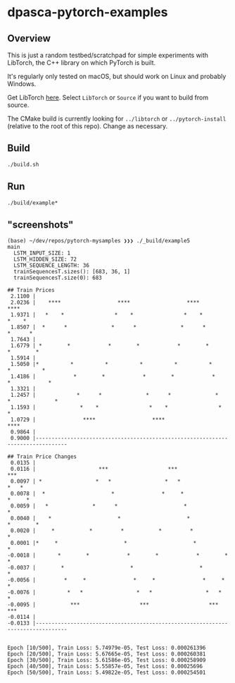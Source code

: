 # dpasca-pytorch-examples

## Overview

This is just a random testbed/scratchpad for simple experiments with LibTorch, the C++ library on which PyTorch is built.

It's regularly only tested on macOS, but should work on Linux and probably Windows.

Get LibTorch [here](https://pytorch.org/get-started/locally/). Select `LibTorch` or `Source` if you want to build from source.

The CMake build is currently looking for `../libtorch` or `../pytorch-install` (relative to the root of this repo). Change as necessary.

## Build

```bash
./build.sh
```

## Run

```bash
./build/example*
```

## "screenshots"

```
(base) ~/dev/repos/pytorch-mysamples ❯❯❯ ./_build/example5
main
  LSTM_INPUT_SIZE: 1
  LSTM_HIDDEN_SIZE: 72
  LSTM_SEQUENCE_LENGTH: 36
  trainSequencesT.sizes(): [683, 36, 1]
  trainSequencesT.size(0): 683

## Train Prices
 2.1100 |
 2.0236 |    ****                  ****                  ****                  ****
 1.9371 |   *    *                *    *                *    *                *    *
 1.8507 |  *      *              *      *              *      *              *      *
 1.7643 |
 1.6779 | *        *            *        *            *        *            *        *
 1.5914 |
 1.5050 |*          *          *          *          *          *          *          *
 1.4186 |            *        *            *        *            *        *            *
 1.3321 |
 1.2457 |             *      *              *      *              *      *              *
 1.1593 |              *    *                *    *                *    *
 1.0729 |               ****                  ****                  ****
 0.9864 |
 0.9000 |--------------------------------------------------------------------------------

## Train Price Changes
 0.0135 |
 0.0116 |                    ***                   ***                   ***
 0.0097 | *                 *   *                 *   *                 *   *
 0.0078 |  *                     *               *     *               *     *
 0.0059 |   *              *      *                     *                     *
 0.0040 |    *                     *                     *            *        *
 0.0020 |     *           *         *           *         *                     *
 0.0001 |*     *                     *                     *                     *
-0.0018 |       *        *            *        *            *        *            *
-0.0037 |        *                     *                     *                     *
-0.0056 |         *     *               *     *               *     *               *
-0.0076 |          *   *                 *   *                 *   *                 *
-0.0095 |           ***                   ***                   ***                   ***
-0.0114 |
-0.0133 |--------------------------------------------------------------------------------


Epoch [10/500], Train Loss: 5.74979e-05, Test Loss: 0.000261396
Epoch [20/500], Train Loss: 5.67665e-05, Test Loss: 0.000260381
Epoch [30/500], Train Loss: 5.61586e-05, Test Loss: 0.000258909
Epoch [40/500], Train Loss: 5.55857e-05, Test Loss: 0.00025696
Epoch [50/500], Train Loss: 5.49822e-05, Test Loss: 0.000254501
```

